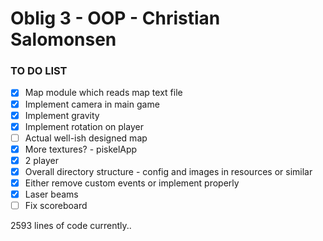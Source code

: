 # Oblig 3 - OOP - Christian Salomonsen

### TO DO LIST

- [x] Map module which reads map text file
- [x] Implement camera in main game
- [x] Implement gravity
- [x] Implement rotation on player
- [ ] Actual well-ish designed map
- [x] More textures? - piskelApp
- [x] 2 player
- [x] Overall directory structure - config and images in resources or similar
- [x] Either remove custom events or implement properly
- [x] Laser beams
- [ ] Fix scoreboard

2593 lines of code currently..

